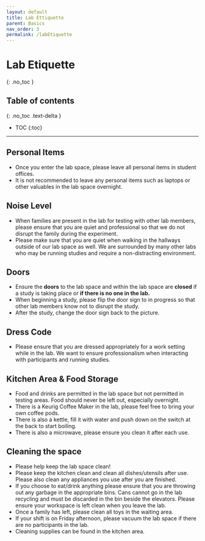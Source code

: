 ```yaml
---
layout: default
title: Lab Ettiquette
parent: Basics
nav_order: 3
permalink: /labEtiquette
---
```


# Lab Etiquette
{: .no_toc }

## Table of contents
{: .no_toc .text-delta }

* TOC
{:toc}

---

## Personal Items
- Once you enter the lab space, please leave all personal items in student offices.
- It is not recommended to leave any personal items such as laptops or other valuables in the lab space overnight.

## Noise Level
- When families are present in the lab for testing with other lab members, please ensure that you are quiet and professional so that we do not disrupt the family during the experiment.
- Please make sure that you are quiet when walking in the hallways outside of our lab space as well. We are surrounded by many other labs who may be running studies and require a non-distracting environment.

## Doors
- Ensure the **doors** to the lab space and within the lab space are **closed** if a study is taking place or **if there is no one in the lab.** 
- When beginning a study, please flip the door sign to in progress so that other lab members know not to disrupt the study. 
- After the study, change the door sign back to the picture. 

## Dress Code
- Please ensure that you are dressed appropriately for a work setting while in the lab. We want to ensure professionalism when interacting with participants and running studies.

## Kitchen Area & Food Storage
- Food and drinks are permitted in the lab space but not permitted in testing areas. Food should never be left out, especially overnight. 
- There is a Keurig Coffee Maker in the lab, please feel free to bring your own coffee pods. 
- There is also a kettle, fill it with water and push down on the switch at the back to start boiling.
- There is also a microwave, please ensure you clean it after each use. 

## Cleaning the space
- Please help keep the lab space clean!
- Please keep the kitchen clean and clean all dishes/utensils after use. Please also clean any appliances you use after you are finished. 
- If you choose to eat/drink anything please ensure that you are throwing out any garbage in the appropriate bins. Cans cannot go in the lab recycling and must be discarded in the bin beside the elevators. Please ensure your workspace is left clean when you leave the lab.
- Once a family has left, please clean all toys in the waiting area. 
- If your shift is on Friday afternoon, please vacuum the lab space if there are no participants in the lab.
- Cleaning supplies can be found in the kitchen area. 

